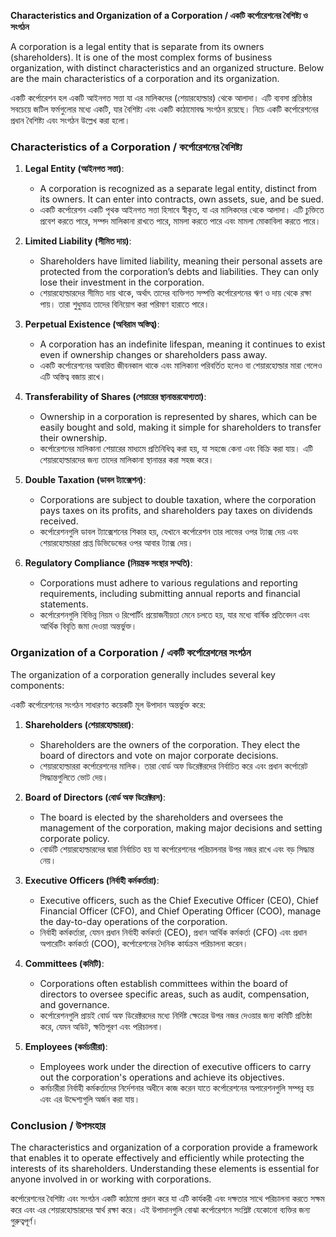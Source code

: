 **Characteristics and Organization of a Corporation / একটি কর্পোরেশনের বৈশিষ্ট্য ও সংগঠন**

A corporation is a legal entity that is separate from its owners (shareholders). It is one of the most complex forms of business organization, with distinct characteristics and an organized structure. Below are the main characteristics of a corporation and its organization.

একটি কর্পোরেশন হল একটি আইনগত সত্তা যা এর মালিকদের (শেয়ারহোল্ডার) থেকে আলাদা। এটি ব্যবসা প্রতিষ্ঠার সবচেয়ে জটিল ফর্মগুলোর মধ্যে একটি, যার বৈশিষ্ট্য এবং একটি কাঠামোবদ্ধ সংগঠন রয়েছে। নিচে একটি কর্পোরেশনের প্রধান বৈশিষ্ট্য এবং সংগঠন উল্লেখ করা হলো।

### Characteristics of a Corporation / কর্পোরেশনের বৈশিষ্ট্য

1. **Legal Entity (আইনগত সত্তা)**:
   - A corporation is recognized as a separate legal entity, distinct from its owners. It can enter into contracts, own assets, sue, and be sued.
   - একটি কর্পোরেশন একটি পৃথক আইনগত সত্তা হিসাবে স্বীকৃত, যা এর মালিকদের থেকে আলাদা। এটি চুক্তিতে প্রবেশ করতে পারে, সম্পদ মালিকানা রাখতে পারে, মামলা করতে পারে এবং মামলা মোকাবিলা করতে পারে।

2. **Limited Liability (সীমিত দায়)**:
   - Shareholders have limited liability, meaning their personal assets are protected from the corporation’s debts and liabilities. They can only lose their investment in the corporation.
   - শেয়ারহোল্ডারদের সীমিত দায় থাকে, অর্থাৎ তাদের ব্যক্তিগত সম্পত্তি কর্পোরেশনের ঋণ ও দায় থেকে রক্ষা পায়। তারা শুধুমাত্র তাদের বিনিয়োগ করা পরিমাণ হারাতে পারে।

3. **Perpetual Existence (অবিরাম অস্তিত্ব)**:
   - A corporation has an indefinite lifespan, meaning it continues to exist even if ownership changes or shareholders pass away.
   - একটি কর্পোরেশনের অবারিত জীবনকাল থাকে এবং মালিকানা পরিবর্তিত হলেও বা শেয়ারহোল্ডার মারা গেলেও এটি অস্তিত্ব বজায় রাখে।

4. **Transferability of Shares (শেয়ারের স্থানান্তরযোগ্যতা)**:
   - Ownership in a corporation is represented by shares, which can be easily bought and sold, making it simple for shareholders to transfer their ownership.
   - কর্পোরেশনের মালিকানা শেয়ারের মাধ্যমে প্রতিনিধিত্ব করা হয়, যা সহজে কেনা এবং বিক্রি করা যায়। এটি শেয়ারহোল্ডারদের জন্য তাদের মালিকানা স্থানান্তর করা সহজ করে।

5. **Double Taxation (ডাবল ট্যাক্সেশন)**:
   - Corporations are subject to double taxation, where the corporation pays taxes on its profits, and shareholders pay taxes on dividends received.
   - কর্পোরেশনগুলি ডাবল ট্যাক্সেশনের শিকার হয়, যেখানে কর্পোরেশন তার লাভের ওপর ট্যাক্স দেয় এবং শেয়ারহোল্ডাররা প্রাপ্ত ডিভিডেন্ডের ওপর আবার ট্যাক্স দেয়।

6. **Regulatory Compliance (নিয়ন্ত্রক সংস্থার সম্মতি)**:
   - Corporations must adhere to various regulations and reporting requirements, including submitting annual reports and financial statements.
   - কর্পোরেশনগুলি বিভিন্ন নিয়ম ও রিপোর্টিং প্রয়োজনীয়তা মেনে চলতে হয়, যার মধ্যে বার্ষিক প্রতিবেদন এবং আর্থিক বিবৃতি জমা দেওয়া অন্তর্ভুক্ত।

### Organization of a Corporation / একটি কর্পোরেশনের সংগঠন

The organization of a corporation generally includes several key components:

একটি কর্পোরেশনের সংগঠন সাধারণত কয়েকটি মূল উপাদান অন্তর্ভুক্ত করে:

1. **Shareholders (শেয়ারহোল্ডাররা)**:
   - Shareholders are the owners of the corporation. They elect the board of directors and vote on major corporate decisions.
   - শেয়ারহোল্ডাররা কর্পোরেশনের মালিক। তারা বোর্ড অফ ডিরেক্টরদের নির্বাচিত করে এবং প্রধান কর্পোরেট সিদ্ধান্তগুলিতে ভোট দেয়।

2. **Board of Directors (বোর্ড অফ ডিরেক্টরস)**:
   - The board is elected by the shareholders and oversees the management of the corporation, making major decisions and setting corporate policy.
   - বোর্ডটি শেয়ারহোল্ডারদের দ্বারা নির্বাচিত হয় যা কর্পোরেশনের পরিচালনার উপর নজর রাখে এবং বড় সিদ্ধান্ত নেয়। 

3. **Executive Officers (নির্বাহী কর্মকর্তারা)**:
   - Executive officers, such as the Chief Executive Officer (CEO), Chief Financial Officer (CFO), and Chief Operating Officer (COO), manage the day-to-day operations of the corporation.
   - নির্বাহী কর্মকর্তারা, যেমন প্রধান নির্বাহী কর্মকর্তা (CEO), প্রধান আর্থিক কর্মকর্তা (CFO) এবং প্রধান অপারেটিং কর্মকর্তা (COO), কর্পোরেশনের দৈনিক কার্যক্রম পরিচালনা করেন।

4. **Committees (কমিটি)**:
   - Corporations often establish committees within the board of directors to oversee specific areas, such as audit, compensation, and governance.
   - কর্পোরেশনগুলি প্রায়ই বোর্ড অফ ডিরেক্টরদের মধ্যে নির্দিষ্ট ক্ষেত্রের উপর নজর দেওয়ার জন্য কমিটি প্রতিষ্ঠা করে, যেমন অডিট, ক্ষতিপূরণ এবং পরিচালনা।

5. **Employees (কর্মচারীরা)**:
   - Employees work under the direction of executive officers to carry out the corporation's operations and achieve its objectives.
   - কর্মচারীরা নির্বাহী কর্মকর্তাদের নির্দেশনার অধীনে কাজ করেন যাতে কর্পোরেশনের অপারেশনগুলি সম্পন্ন হয় এবং এর উদ্দেশ্যগুলি অর্জন করা যায়।

### Conclusion / উপসংহার

The characteristics and organization of a corporation provide a framework that enables it to operate effectively and efficiently while protecting the interests of its shareholders. Understanding these elements is essential for anyone involved in or working with corporations.

কর্পোরেশনের বৈশিষ্ট্য এবং সংগঠন একটি কাঠামো প্রদান করে যা এটি কার্যকরী এবং দক্ষতার সাথে পরিচালনা করতে সক্ষম করে এবং এর শেয়ারহোল্ডারদের স্বার্থ রক্ষা করে। এই উপাদানগুলি বোঝা কর্পোরেশনে সংশ্লিষ্ট যেকোনো ব্যক্তির জন্য গুরুত্বপূর্ণ।
